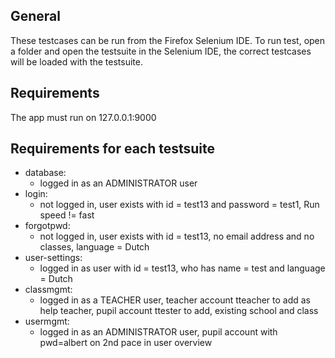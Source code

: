 General
-------
These testcases can be run from the Firefox Selenium IDE.
To run test, open a folder and open the testsuite in the Selenium IDE, the correct
testcases will be loaded with the testsuite.

Requirements
------------
The app must run on 127.0.0.1:9000

Requirements for each testsuite
-------------------------------
* database: 
	* logged in as an ADMINISTRATOR user
* login:
	* not logged in, user exists with id = test13 and password = test1, Run speed != fast
* forgotpwd: 
	* not logged in, user exists with id = test13, no email address and no classes, language = Dutch
* user-settings:	 
	* logged in as user with id = test13, who has name = test and language = Dutch
* classmgmt: 
	* logged in as a TEACHER user, teacher account tteacher to add as help teacher, pupil account ttester to add, existing school and class 
* usermgmt:
	* logged in as an ADMINISTRATOR user, pupil account with pwd=albert on 2nd pace in user overview	 
